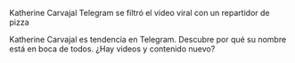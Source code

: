 Katherine Carvajal Telegram se filtró el video viral con un repartidor de pizza

Katherine Carvajal es tendencia en Telegram. Descubre por qué su nombre está en boca de todos. ¿Hay videos y contenido nuevo?

